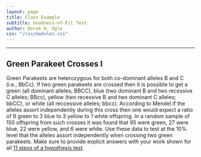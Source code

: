 ```yaml
---
layout: page
title: Class Example
subtitle: Goodness-of-Fit Test
author: Derek H. Ogle
css: "/css/modules.css"
---
```


----

## Green Parakeet Crosses I
Green Parakeets are heterozygous for both co-dominant alleles B and C (i.e., BbCc). If two green parakeets are crossed then it is possible to get a green (all dominant alleles; BBCC), blue (two dominant B and two recessive C alleles; BBcc), yellow (two recessive B and two dominant C alleles; bbCC), or white (all reccessive alleles; bbcc). According to Mendel if the alleles assort independently during this cross then one would expect a ratio of 9 green to 3 blue to 3 yellow to 1 white offspring. In a random sample of 150 offspring from such crosses it was found that 95 were green, 27 were blue, 22 were yellow, and 6 were white. Use these data to test at the 10% level that the alleles assort independently when crossing two green parakeets. Make sure to provide explicit answers with your work shown for all [11 steps of a hypothesis test](../11-steps.html).
